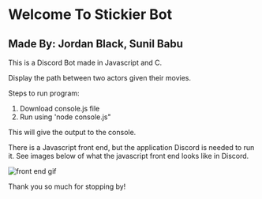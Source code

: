 # Welcome To Stickier Bot
## Made By: Jordan Black, Sunil Babu 

This is a Discord Bot made in Javascript and C. 

Display the path between two actors given their movies.

Steps to run program:

1. Download console.js file
2. Run using 'node console.js" 

This will give the output to the console. 

There is a Javascript front end, but the application Discord is needed to run it. 
See images below of what the javascript front end looks like in Discord.

![front end gif](https://im7.ezgif.com/tmp/ezgif-7-0defff221ff9.gif)

Thank you so much for stopping by!
